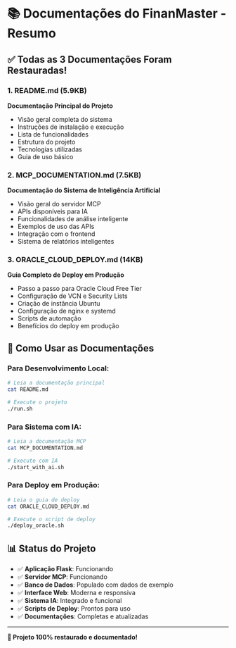# 📚 Documentações do FinanMaster - Resumo

## ✅ Todas as 3 Documentações Foram Restauradas!

### 1. **README.md** (5.9KB)
**Documentação Principal do Projeto**
- Visão geral completa do sistema
- Instruções de instalação e execução
- Lista de funcionalidades
- Estrutura do projeto
- Tecnologias utilizadas
- Guia de uso básico

### 2. **MCP_DOCUMENTATION.md** (7.5KB)
**Documentação do Sistema de Inteligência Artificial**
- Visão geral do servidor MCP
- APIs disponíveis para IA
- Funcionalidades de análise inteligente
- Exemplos de uso das APIs
- Integração com o frontend
- Sistema de relatórios inteligentes

### 3. **ORACLE_CLOUD_DEPLOY.md** (14KB)
**Guia Completo de Deploy em Produção**
- Passo a passo para Oracle Cloud Free Tier
- Configuração de VCN e Security Lists
- Criação de instância Ubuntu
- Configuração de nginx e systemd
- Scripts de automação
- Benefícios do deploy em produção

## 🚀 Como Usar as Documentações

### Para Desenvolvimento Local:
```bash
# Leia a documentação principal
cat README.md

# Execute o projeto
./run.sh
```

### Para Sistema com IA:
```bash
# Leia a documentação MCP
cat MCP_DOCUMENTATION.md

# Execute com IA
./start_with_ai.sh
```

### Para Deploy em Produção:
```bash
# Leia o guia de deploy
cat ORACLE_CLOUD_DEPLOY.md

# Execute o script de deploy
./deploy_oracle.sh
```

## 📊 Status do Projeto

- ✅ **Aplicação Flask**: Funcionando
- ✅ **Servidor MCP**: Funcionando  
- ✅ **Banco de Dados**: Populado com dados de exemplo
- ✅ **Interface Web**: Moderna e responsiva
- ✅ **Sistema IA**: Integrado e funcional
- ✅ **Scripts de Deploy**: Prontos para uso
- ✅ **Documentações**: Completas e atualizadas

---

**🎉 Projeto 100% restaurado e documentado!**
